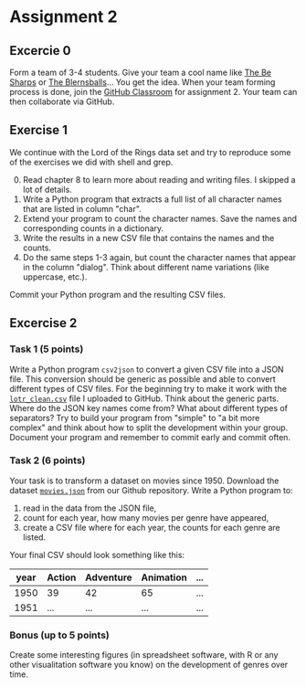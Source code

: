# Assignment 2 

## Excercie 0

Form a team of 3-4 students. Give your team a cool name like [The Be Sharps](https://www.youtube.com/watch?v=CWbW1jtFQUo) or [The Blernsballs](https://www.youtube.com/watch?v=oQF8rQaIjUE&list=RDzfvpeVe_i1A)... You get the idea. 
When your team forming process is done, join the [GitHub Classroom](https://classroom.github.com/g/amhiWzvg) for assignment 2. Your team can then collaborate via GitHub.

## Exercise 1 

We continue with the Lord of the Rings data set and try to reproduce some of the exercises we did with shell and grep.

0. Read chapter 8 to learn more about reading and writing files. I skipped a lot of details.
1. Write a Python program that extracts a full list of all character names that are listed in column "char".
2. Extend your program to count the character names. Save the names and corresponding counts in a dictionary. 
3. Write the results in a new CSV file that contains the names and the counts. 
4. Do the same steps 1-3 again, but count the character names that appear in the column "dialog". Think about different name variations (like uppercase, etc.).

Commit your Python program and the resulting CSV files. 

## Excercise 2

### Task 1 (5 points)
Write a Python program `csv2json` to convert a given CSV file into a JSON file. This conversion should be generic as possible and able to convert different types of CSV files. For the beginning try to make it work with the [`lotr_clean.csv`](lotr_clean.csv) file I uploaded to GitHub. Think about the generic parts. Where do the JSON key names come from? What about different types of separators? Try to build your program from "simple" to "a bit more complex" and think about how to split the development within your group. Document your program and remember to commit early and commit often.

### Task 2 (6 points)
Your task is to transform a dataset on movies since 1950. Download the dataset [`movies.json`](movies.json) from our Github repository. Write a Python program to:

1. read in the data from the JSON file,
2. count for each year, how many movies per genre have appeared,
3. create a CSV file where for each year, the counts for each genre are listed.

Your final CSV should look something like this:

year|Action|Adventure|Animation|...
-----|------|----------|--------|---
1950|39|42|65|...
1951|...|...|...|...

### Bonus (up to 5 points)
Create some interesting figures (in spreadsheet software, with R or any other visualitation software you know) on the development of genres over time.
